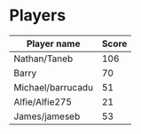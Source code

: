 # Players

| Player name       | Score |
|-------------------|-------|
| Nathan/Taneb      | 106   |
| Barry             | 70    |
| Michael/barrucadu | 51    |
| Alfie/Alfie275    | 21    |
| James/jameseb     | 53    |
